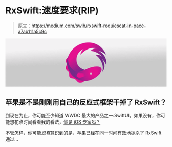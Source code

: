 # RxSwift:速度要求(RIP)

> 原文：<https://medium.com/swlh/rxswift-requiescat-in-pace-a7ab111a5c9c>

![](img/d88389a5590866a3e51e4261da116e7c.png)

## 苹果是不是刚刚用自己的反应式框架干掉了 RxSwift？

到现在为止，你可能至少知道 WWDC 最大的产品之一:SwiftUI。如果没有，你可能想花点时间看看我的看法，[你是 iOS 专家吗？](/swlh/are-you-an-ios-x-expert-81eb9da3623a)

不管怎样，你可能*没有*意识到的是，苹果已经在同一时间有效地扼杀了 RxSwift 通过…